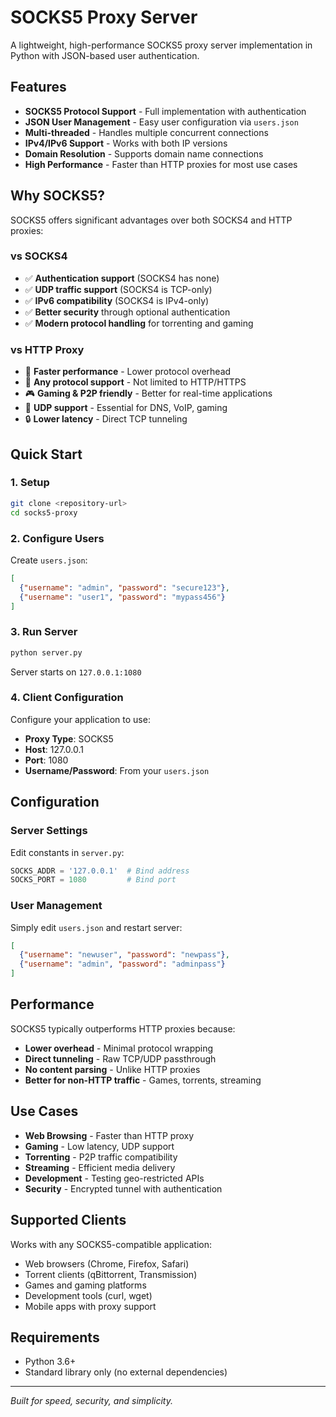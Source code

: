 # SOCKS5 Proxy Server

A lightweight, high-performance SOCKS5 proxy server implementation in Python with JSON-based user authentication.

## Features

- **SOCKS5 Protocol Support** - Full implementation with authentication
- **JSON User Management** - Easy user configuration via `users.json`
- **Multi-threaded** - Handles multiple concurrent connections
- **IPv4/IPv6 Support** - Works with both IP versions
- **Domain Resolution** - Supports domain name connections
- **High Performance** - Faster than HTTP proxies for most use cases

## Why SOCKS5?

SOCKS5 offers significant advantages over both SOCKS4 and HTTP proxies:

### vs SOCKS4
- ✅ **Authentication support** (SOCKS4 has none)
- ✅ **UDP traffic support** (SOCKS4 is TCP-only)
- ✅ **IPv6 compatibility** (SOCKS4 is IPv4-only)
- ✅ **Better security** through optional authentication
- ✅ **Modern protocol handling** for torrenting and gaming

### vs HTTP Proxy
- 🚀 **Faster performance** - Lower protocol overhead
- 🔄 **Any protocol support** - Not limited to HTTP/HTTPS
- 🎮 **Gaming & P2P friendly** - Better for real-time applications
- 📡 **UDP support** - Essential for DNS, VoIP, gaming
- 🔒 **Lower latency** - Direct TCP tunneling

## Quick Start

### 1. Setup
```bash
git clone <repository-url>
cd socks5-proxy
```

### 2. Configure Users
Create `users.json`:
```json
[
  {"username": "admin", "password": "secure123"},
  {"username": "user1", "password": "mypass456"}
]
```

### 3. Run Server
```bash
python server.py
```

Server starts on `127.0.0.1:1080`

### 4. Client Configuration
Configure your application to use:
- **Proxy Type**: SOCKS5
- **Host**: 127.0.0.1
- **Port**: 1080
- **Username/Password**: From your `users.json`

## Configuration

### Server Settings
Edit constants in `server.py`:
```python
SOCKS_ADDR = '127.0.0.1'  # Bind address
SOCKS_PORT = 1080         # Bind port
```

### User Management
Simply edit `users.json` and restart server:
```json
[
  {"username": "newuser", "password": "newpass"},
  {"username": "admin", "password": "adminpass"}
]
```

## Performance

SOCKS5 typically outperforms HTTP proxies because:
- **Lower overhead** - Minimal protocol wrapping
- **Direct tunneling** - Raw TCP/UDP passthrough
- **No content parsing** - Unlike HTTP proxies
- **Better for non-HTTP traffic** - Games, torrents, streaming

## Use Cases

- **Web Browsing** - Faster than HTTP proxy
- **Gaming** - Low latency, UDP support
- **Torrenting** - P2P traffic compatibility
- **Streaming** - Efficient media delivery
- **Development** - Testing geo-restricted APIs
- **Security** - Encrypted tunnel with authentication

## Supported Clients

Works with any SOCKS5-compatible application:
- Web browsers (Chrome, Firefox, Safari)
- Torrent clients (qBittorrent, Transmission)
- Games and gaming platforms
- Development tools (curl, wget)
- Mobile apps with proxy support

## Requirements

- Python 3.6+
- Standard library only (no external dependencies)

---

*Built for speed, security, and simplicity.*

